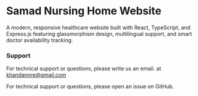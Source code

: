 # Samad Nursing Home Website

A modern, responsive healthcare website built with React, TypeScript, and Express.js featuring glassmorphism design, multilingual support, and smart doctor availability tracking.


### Support

For technical support or questions, please write us an email.
at khandannre@gmail.com

For technical support or questions, please open an issue on GitHub.
